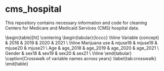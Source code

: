 # cms_hospital
This repository contains necessary information and code for cleaning Centers for Medicare and Medicaid Services (CMS) hospital data. 

\begin{table}[ht]
\centering
\begin{tabular}{lcccc}
\hline
Variable (concept) & 2018 & 2019 & 2020 & 2021 \\
\hline
Marijuana use      & mjuse18 & mjuse19 & mjuse20 & mjuse21 \\
Age                & age\_2018 & age\_2019 & age\_2020 & age\_2021 \\
Gender             & sex18 & sex19 & sex20 & sex21 \\
\hline
\end{tabular}
\caption{Crosswalk of variable names across years}
\label{tab:crosswalk}
\end{table}